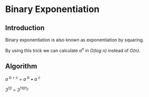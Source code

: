 # Binary Exponentiation
## Introduction
Binary exponentiation is also known as exponentiation by squaring.

By using this trick we can calculate _a<sup>n</sup>_ in _O(log n)_ instead of _O(n)_.
## Algorithm
_a <sup>b + c</sup> = a <sup>b</sup> • a <sup>c</sup>_

_3<sup>13</sup> = 3<sup>1101<sub>2</sub></sup>_
